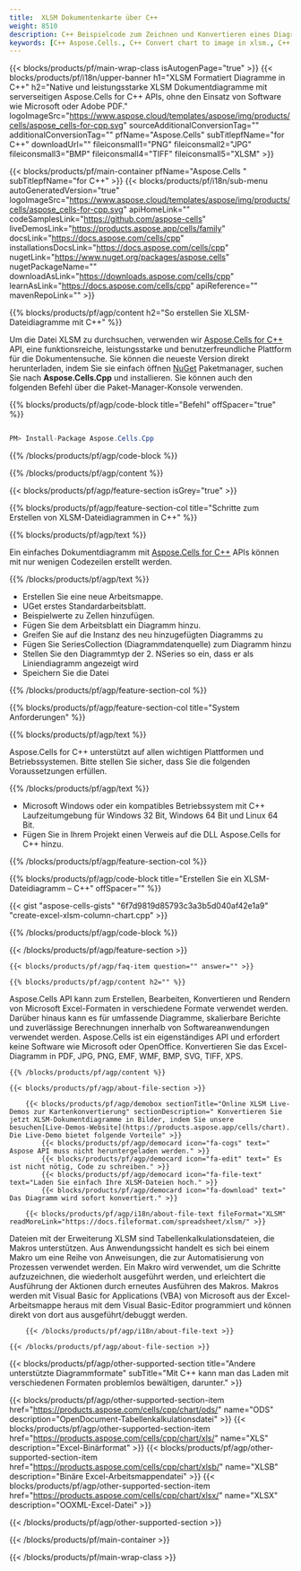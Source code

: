 ```yaml
---
title:  XLSM Dokumentenkarte über C++
weight: 8510
description: C++ Beispielcode zum Zeichnen und Konvertieren eines Diagramms oder Diagramms in eine XLSM-Datei in der C++-Laufzeitumgebung für Windows 32 Bit, Windows 64 Bit und Linux 64 Bit.
keywords: [C++ Aspose.Cells., C++ Convert chart to image in xlsm., C++ Save chart to image in xlsm., C++ chart to image in xlsm., xlsm convert chart to image in C++., xlsm save chart to imagein C++., xlsm chart to image in C++]
---
```

{{< blocks/products/pf/main-wrap-class isAutogenPage="true" >}}
{{< blocks/products/pf/i18n/upper-banner h1="XLSM Formatiert Diagramme in C++" h2="Native und leistungsstarke XLSM Dokumentdiagramme mit serverseitigen Aspose.Cells for C++ APIs, ohne den Einsatz von Software wie Microsoft oder Adobe PDF." logoImageSrc="https://www.aspose.cloud/templates/aspose/img/products/cells/aspose_cells-for-cpp.svg" sourceAdditionalConversionTag="" additionalConversionTag="" pfName="Aspose.Cells" subTitlepfName="for C++" downloadUrl="" fileiconsmall1="PNG" fileiconsmall2="JPG" fileiconsmall3="BMP" fileiconsmall4="TIFF" fileiconsmall5="XLSM" >}}

{{< blocks/products/pf/main-container pfName="Aspose.Cells " subTitlepfName="for C++" >}}
{{< blocks/products/pf/i18n/sub-menu autoGeneratedVersion="true" logoImageSrc="https://www.aspose.cloud/templates/aspose/img/products/cells/aspose_cells-for-cpp.svg" apiHomeLink="" codeSamplesLink="https://github.com/aspose-cells" liveDemosLink="https://products.aspose.app/cells/family" docsLink="https://docs.aspose.com/cells/cpp" installationsDocsLink="https://docs.aspose.com/cells/cpp" nugetLink="https://www.nuget.org/packages/aspose.cells" nugetPackageName="" downloadAsLink="https://downloads.aspose.com/cells/cpp" learnAsLink="https://docs.aspose.com/cells/cpp" apiReference="" mavenRepoLink="" >}}

{{% blocks/products/pf/agp/content h2="So erstellen Sie XLSM-Dateidiagramme mit C++" %}}

 Um die Datei XLSM zu durchsuchen, verwenden wir
 [Aspose.Cells for C++](https://products.aspose.com/cells/cpp) 
API, eine funktionsreiche, leistungsstarke und benutzerfreundliche Plattform für die Dokumentensuche. Sie können die neueste Version direkt herunterladen, indem Sie sie einfach öffnen
 [NuGet](https://www.nuget.org/packages/aspose.cells) 
 Paketmanager, suchen Sie nach
 **Aspose.Cells.Cpp** 
 und installieren. Sie können auch den folgenden Befehl über die Paket-Manager-Konsole verwenden.

{{% blocks/products/pf/agp/code-block title="Befehl" offSpacer="true" %}}

```cs

PM> Install-Package Aspose.Cells.Cpp

```

{{% /blocks/products/pf/agp/code-block %}}

{{% /blocks/products/pf/agp/content %}}

{{< blocks/products/pf/agp/feature-section isGrey="true" >}}

{{% blocks/products/pf/agp/feature-section-col title="Schritte zum Erstellen von XLSM-Dateidiagrammen in C++" %}}

{{% blocks/products/pf/agp/text %}}

 Ein einfaches Dokumentdiagramm mit
 [Aspose.Cells for C++](https://products.aspose.com/cells/cpp) 
 APIs können mit nur wenigen Codezeilen erstellt werden.

{{% /blocks/products/pf/agp/text %}}

+ Erstellen Sie eine neue Arbeitsmappe.
+ UGet erstes Standardarbeitsblatt.
+ Beispielwerte zu Zellen hinzufügen.
+ Fügen Sie dem Arbeitsblatt ein Diagramm hinzu.
+ Greifen Sie auf die Instanz des neu hinzugefügten Diagramms zu
+ Fügen Sie SeriesCollection (Diagrammdatenquelle) zum Diagramm hinzu
+ Stellen Sie den Diagrammtyp der 2. NSeries so ein, dass er als Liniendiagramm angezeigt wird
+ Speichern Sie die Datei

{{% /blocks/products/pf/agp/feature-section-col %}}

{{% blocks/products/pf/agp/feature-section-col title="System Anforderungen" %}}

{{% blocks/products/pf/agp/text %}}

 Aspose.Cells for C++ unterstützt auf allen wichtigen Plattformen und Betriebssystemen. Bitte stellen Sie sicher, dass Sie die folgenden Voraussetzungen erfüllen.

{{% /blocks/products/pf/agp/text %}}

-  Microsoft Windows oder ein kompatibles Betriebssystem mit C++ Laufzeitumgebung für Windows 32 Bit, Windows 64 Bit und Linux 64 Bit.
-  Fügen Sie in Ihrem Projekt einen Verweis auf die DLL Aspose.Cells for C++ hinzu.

{{% /blocks/products/pf/agp/feature-section-col %}}

{{% blocks/products/pf/agp/code-block title="Erstellen Sie ein XLSM-Dateidiagramm – C++" offSpacer="" %}}

{{< gist "aspose-cells-gists" "6f7d9819d85793c3a3b5d040af42e1a9" "create-excel-xlsm-column-chart.cpp" >}}

{{% /blocks/products/pf/agp/code-block %}}

{{< /blocks/products/pf/agp/feature-section >}}

    {{< blocks/products/pf/agp/faq-item question="" answer="" >}}
 

<!-- aboutfile Starts -->

    {{% blocks/products/pf/agp/content h2="" %}}

Aspose.Cells API kann zum Erstellen, Bearbeiten, Konvertieren und Rendern von Microsoft Excel-Formaten in verschiedene Formate verwendet werden. Darüber hinaus kann es für umfassende Diagramme, skalierbare Berichte und zuverlässige Berechnungen innerhalb von Softwareanwendungen verwendet werden. Aspose.Cells ist ein eigenständiges API und erfordert keine Software wie Microsoft oder OpenOffice. Konvertieren Sie das Excel-Diagramm in PDF, JPG, PNG, EMF, WMF, BMP, SVG, TIFF, XPS.

    {{% /blocks/products/pf/agp/content %}}

    {{< blocks/products/pf/agp/about-file-section >}}

        {{< blocks/products/pf/agp/demobox sectionTitle="Online XLSM Live-Demos zur Kartenkonvertierung" sectionDescription=" Konvertieren Sie jetzt XLSM-Dokumentdiagramme in Bilder, indem Sie unsere besuchen[Live-Demos-Website](https://products.aspose.app/cells/chart). Die Live-Demo bietet folgende Vorteile" >}}
            {{< blocks/products/pf/agp/democard icon="fa-cogs" text=" Aspose API muss nicht heruntergeladen werden." >}}
            {{< blocks/products/pf/agp/democard icon="fa-edit" text=" Es ist nicht nötig, Code zu schreiben." >}}
            {{< blocks/products/pf/agp/democard icon="fa-file-text" text="Laden Sie einfach Ihre XLSM-Dateien hoch." >}}
            {{< blocks/products/pf/agp/democard icon="fa-download" text=" Das Diagramm wird sofort konvertiert." >}}

        {{< blocks/products/pf/agp/i18n/about-file-text fileFormat="XLSM" readMoreLink="https://docs.fileformat.com/spreadsheet/xlsm/" >}}
Dateien mit der Erweiterung XLSM sind Tabellenkalkulationsdateien, die Makros unterstützen. Aus Anwendungssicht handelt es sich bei einem Makro um eine Reihe von Anweisungen, die zur Automatisierung von Prozessen verwendet werden. Ein Makro wird verwendet, um die Schritte aufzuzeichnen, die wiederholt ausgeführt werden, und erleichtert die Ausführung der Aktionen durch erneutes Ausführen des Makros. Makros werden mit Visual Basic for Applications (VBA) von Microsoft aus der Excel-Arbeitsmappe heraus mit dem Visual Basic-Editor programmiert und können direkt von dort aus ausgeführt/debuggt werden.

        {{< /blocks/products/pf/agp/i18n/about-file-text >}}

    {{< /blocks/products/pf/agp/about-file-section >}}

<!-- aboutfile Ends -->

{{< blocks/products/pf/agp/other-supported-section title="Andere unterstützte Diagrammformate" subTitle="Mit C++ kann man das Laden mit verschiedenen Formaten problemlos bewältigen, darunter." >}}

{{< blocks/products/pf/agp/other-supported-section-item href="https://products.aspose.com/cells/cpp/chart/ods/" name="ODS" description="OpenDocument-Tabellenkalkulationsdatei" >}}
{{< blocks/products/pf/agp/other-supported-section-item href="https://products.aspose.com/cells/cpp/chart/xls/" name="XLS" description="Excel-Binärformat" >}}
{{< blocks/products/pf/agp/other-supported-section-item href="https://products.aspose.com/cells/cpp/chart/xlsb/" name="XLSB" description="Binäre Excel-Arbeitsmappendatei" >}}
{{< blocks/products/pf/agp/other-supported-section-item href="https://products.aspose.com/cells/cpp/chart/xlsx/" name="XLSX" description="OOXML-Excel-Datei" >}}

{{< /blocks/products/pf/agp/other-supported-section >}}

{{< /blocks/products/pf/main-container >}}
    
{{< /blocks/products/pf/main-wrap-class >}}
